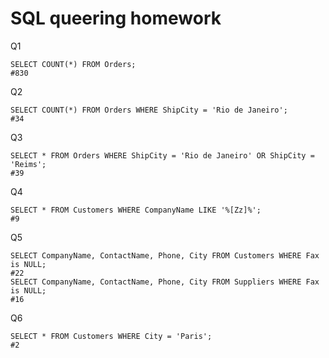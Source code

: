 # SQL queering homework

Q1
```
SELECT COUNT(*) FROM Orders;
#830
```

Q2
```
SELECT COUNT(*) FROM Orders WHERE ShipCity = 'Rio de Janeiro';
#34
```

Q3
```
SELECT * FROM Orders WHERE ShipCity = 'Rio de Janeiro' OR ShipCity = 'Reims';
#39
```

Q4
```
SELECT * FROM Customers WHERE CompanyName LIKE '%[Zz]%';
#9
```

Q5
```
SELECT CompanyName, ContactName, Phone, City FROM Customers WHERE Fax is NULL;
#22
SELECT CompanyName, ContactName, Phone, City FROM Suppliers WHERE Fax is NULL;
#16
```

Q6
```
SELECT * FROM Customers WHERE City = 'Paris';
#2
```
